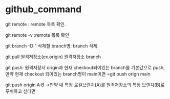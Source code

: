 # github_command

git remote : remote 목록 확인.

git remote -v :remote 목록 확인

git branch -D " 삭제할 branch명: branch 삭제. 


git pull 원격저장소(ex.origin) 원격저장소 branch


git push: 원격저장서 origin과 현재 checkout되어있는 branch를 기본값으로 push, 만약 현재 checkout 되어있는 branch명이 main이면
=git push orign main


git push origin A:B ->만약 내 특정 로컬브랜치(A)를 원격저장소의 특정 브랜치(B)로 푸쉬하고 싶다면
